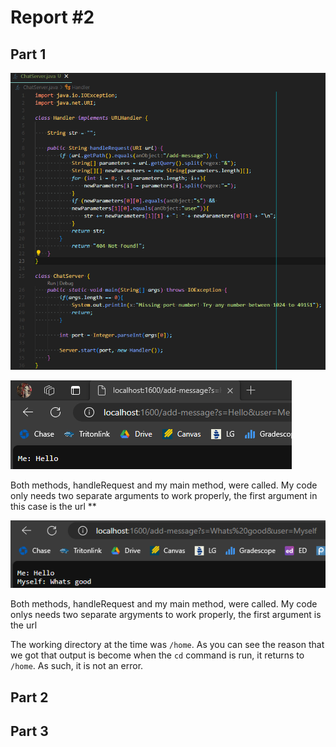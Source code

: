 # Report #2
## Part 1
   
![Image](code1.png)


![Image](ss1.png) 

Both methods, handleRequest and my main method, were called. My code only needs two separate arguments to work properly, the first argument in this case is the url **

![Image](ss2.png)

Both methods, handleRequest and my main method, were called. My code onlys needs two separate argyments to work properly, the first argument is the url





The working directory at the time was `/home`. As you can see the reason that we got that output is become when the `cd` command is run, it returns to `/home`. As such, it is not an error.
## Part 2


## Part 3
